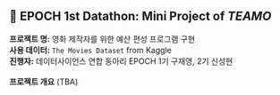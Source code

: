## 🚀 EPOCH 1st Datathon: Mini Project of *TEAMO*

**프로젝트 명:** 영화 제작자를 위한 예산 편성 프로그램 구현 \
**사용 데이터:** `The Movies Dataset` from Kaggle \
**진행자:** 데이터사이언스 연합 동아리 EPOCH 1기 구재영, 2기 신성현 \
\
**프로젝트 개요**
(TBA)
